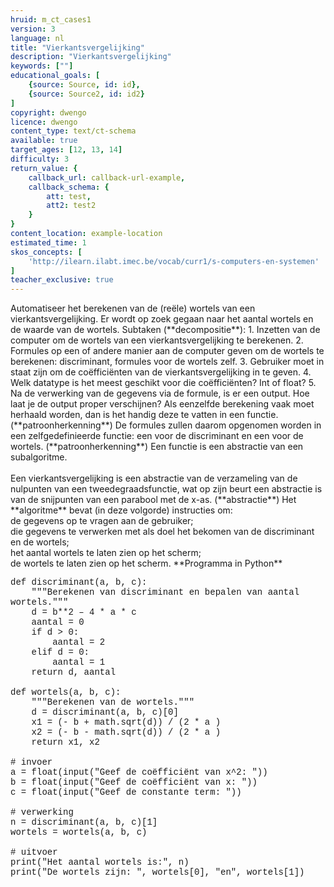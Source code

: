 ```yaml
---
hruid: m_ct_cases1
version: 3
language: nl
title: "Vierkantsvergelijking"
description: "Vierkantsvergelijking"
keywords: [""]
educational_goals: [
    {source: Source, id: id}, 
    {source: Source2, id: id2}
]
copyright: dwengo
licence: dwengo
content_type: text/ct-schema
available: true
target_ages: [12, 13, 14]
difficulty: 3
return_value: {
    callback_url: callback-url-example,
    callback_schema: {
        att: test,
        att2: test2
    }
}
content_location: example-location
estimated_time: 1
skos_concepts: [
    'http://ilearn.ilabt.imec.be/vocab/curr1/s-computers-en-systemen'
]
teacher_exclusive: true
---
```


<context>
Automatiseer het berekenen van de (reële) wortels van een vierkantsvergelijking. Er wordt op zoek gegaan naar het aantal wortels en de waarde van de wortels.
</context>
<decomposition>
Subtaken (**decompositie**):
1. Inzetten van de computer om de wortels van een vierkantsvergelijking te berekenen. 
2. Formules op een of andere manier aan de computer geven om de wortels te berekenen: discriminant, formules voor de wortels zelf.
3. Gebruiker moet in staat zijn om de coëfficiënten van de vierkantsvergelijking in te geven.
4. Welk datatype is het meest geschikt voor die coëfficiënten? Int of float?
5. Na de verwerking van de gegevens via de formule, is er een output. Hoe laat je de output proper verschijnen?
</decomposition>
<patternRecognition>
Als eenzelfde berekening vaak moet herhaald worden, dan is het handig deze te vatten in een functie. (**patroonherkenning**)
De formules zullen daarom opgenomen worden in een zelfgedefinieerde functie: een voor de discriminant en een voor de wortels.
 (**patroonherkenning**)
</patternRecognition>
<abstraction>
Een functie is een abstractie van een subalgoritme.<br><br>
Een vierkantsvergelijking is een abstractie van de verzameling van de nulpunten van een tweedegraadsfunctie, wat op zijn beurt een abstractie is van de snijpunten van een parabool met de x-as.
(**abstractie**)
</abstraction>
<algorithms>
Het **algoritme** bevat (in deze volgorde) instructies om:<br>
de gegevens op te vragen aan de gebruiker;<br>
die gegevens te verwerken met als doel het bekomen van de discriminant en de wortels;<br>
het aantal wortels te laten zien op het scherm;<br>
de wortels te laten zien op het scherm. 
</algorithms>
<implementation>
**Programma in Python**<br>
<div class="alert alert-box alert-secondary"><p style="  font-family: 'Courier New', monospace;">
def discriminant(a, b, c):<br>
&nbsp;&nbsp;&nbsp;&nbsp;"""Berekenen van discriminant en bepalen van aantal wortels."""<br>
&nbsp;&nbsp;&nbsp;&nbsp;d = b**2 – 4 * a * c<br>
&nbsp;&nbsp;&nbsp;&nbsp;aantal = 0<br>
&nbsp;&nbsp;&nbsp;&nbsp;if d > 0: <br>
&nbsp;&nbsp;&nbsp;&nbsp;&nbsp;&nbsp;&nbsp;&nbsp;aantal = 2<br>
&nbsp;&nbsp;&nbsp;&nbsp;elif d = 0:<br>
&nbsp;&nbsp;&nbsp;&nbsp;&nbsp;&nbsp;&nbsp;&nbsp;aantal = 1  <br>
&nbsp;&nbsp;&nbsp;&nbsp;return d, aantal<br><br>
def wortels(a, b, c):<br>
&nbsp;&nbsp;&nbsp;&nbsp;"""Berekenen van de wortels."""<br>
&nbsp;&nbsp;&nbsp;&nbsp;d = discriminant(a, b, c)[0]<br>
&nbsp;&nbsp;&nbsp;&nbsp;x1 = (- b + math.sqrt(d)) / (2 * a )<br>
&nbsp;&nbsp;&nbsp;&nbsp;x2 = (- b - math.sqrt(d)) / (2 * a )<br>
&nbsp;&nbsp;&nbsp;&nbsp;return x1, x2<br><br>
# invoer<br>
a = float(input("Geef de coëfficiënt van x^2: "))<br>
b = float(input("Geef de coëfficiënt van x: "))<br>
c = float(input("Geef de constante term: "))<br><br>
# verwerking<br>
n = discriminant(a, b, c)[1]<br>
wortels = wortels(a, b, c)<br><br>
# uitvoer<br>
print("Het aantal wortels is:", n)<br>
print("De wortels zijn: ", wortels[0], "en", wortels[1])
</p></div>
</implementation>

